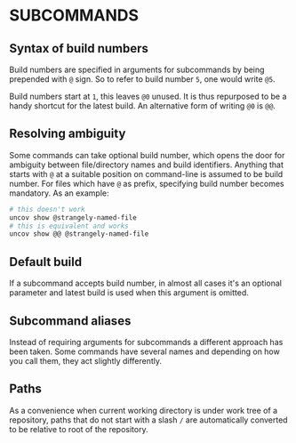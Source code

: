 SUBCOMMANDS
===========

Syntax of build numbers
-----------------------

Build numbers are specified in arguments for subcommands by being prepended with
`@` sign.  So to refer to build number `5`, one would write `@5`.

Build numbers start at `1`, this leaves `@0` unused.  It is thus repurposed to
be a handy shortcut for the latest build.  An alternative form of writing `@0`
is `@@`.

Resolving ambiguity
-------------------

Some commands can take optional build number, which opens the door for ambiguity
between file/directory names and build identifiers.  Anything that starts with
`@` at a suitable position on command-line is assumed to be build number.  For
files which have `@` as prefix, specifying build number becomes mandatory.  As
an example:

```bash
# this doesn't work
uncov show @strangely-named-file
# this is equivalent and works
uncov show @@ @strangely-named-file
```

Default build
-------------

If a subcommand accepts build number, in almost all cases it's an optional
parameter and latest build is used when this argument is omitted.

Subcommand aliases
------------------

Instead of requiring arguments for subcommands a different approach has been
taken.  Some commands have several names and depending on how you call them,
they act slightly differently.

Paths
-----

As a convenience when current working directory is under work tree of a
repository, paths that do not start with a slash `/` are automatically converted
to be relative to root of the repository.
